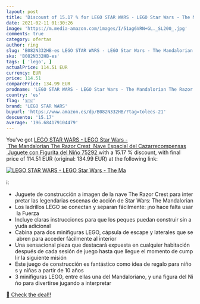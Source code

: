 ```yaml
---
layout: post
title: 'Discount of 15.17 % for LEGO STAR WARS - LEGO Star Wars - The Ma'
date: 2021-02-11 01:30:26
image: 'https://m.media-amazon.com/images/I/51ag6VRN+GL._SL200_.jpg'
comments: true
category: ofertas
author: ring
slug: 'B082N332HB-es LEGO STAR WARS - LEGO Star Wars - The Mandalorian The...'
sku: 'B082N332HB-es'
tags: [ 'lego', ]
actualPrice: 114.51 EUR
currency: EUR
price: 114.51
comparePrice: 134.99 EUR
prodname: 'LEGO STAR WARS - LEGO Star Wars - The Mandalorian The Razor Crest  Nave Espacial del Cazarrecompensas  Juguete con Figurita del Niño  75292 '
country: 'es'
flag: '🇪🇸'
brand: 'LEGO STAR WARS'
buyurl: 'https://www.amazon.es/dp/B082N332HB/?tag=tolees-21'
descuento: '15.17'
average: '196.684179104479'
---
```


You've got [LEGO STAR WARS - LEGO Star Wars - The Mandalorian The Razor Crest  Nave Espacial del Cazarrecompensas  Juguete con Figurita del Niño  75292 ](https://www.amazon.es/dp/B082N332HB/?tag=tolees-21) with a  15.17 % discount, with final price of 114.51 EUR (original: 134.99 EUR) at the following link:

[![LEGO STAR WARS - LEGO Star Wars - The Ma](https://m.media-amazon.com/images/I/51ag6VRN+GL._SL200_.jpg)](https://www.amazon.es/dp/B082N332HB/?tag=tolees-21)

ℹ️:

- Juguete de construcción a imagen de la nave The Razor Crest para interpretar las legendarias escenas de acción de Star Wars: The Mandalorian
- Los ladrillos LEGO se conectan y separan fácilmente: ¡no hace falta usar la Fuerza
- Incluye claras instrucciones para que los peques puedan construir sin ayuda adicional
- Cabina para dos minifiguras LEGO, cápsula de escape y laterales que se abren para acceder fácilmente al interior
- Una sensacional pieza que destacará expuesta en cualquier habitación después de cada sesión de juego hasta que llegue el momento de cumplir la siguiente misión
- Este juego de construcción es fantástico como idea de regalo para niños y niñas a partir de 10 años
- 3 minifiguras LEGO, entre ellas una del Mandaloriano, y una figura del Niño para divertirse jugando a interpretar

[🛒 Check the deal!!](https://www.amazon.es/dp/B082N332HB/?tag=tolees-21)
